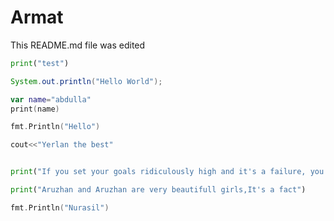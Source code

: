 # Armat

This README.md file was edited

```python
print("test")
```

```java
System.out.println("Hello World");
```

```kotlin
var name="abdulla"
print(name)

```


```go
fmt.Println("Hello")
```
```c++
cout<<"Yerlan the best"
```

```python

print("If you set your goals ridiculously high and it's a failure, you will fail above everyone else's success.")


````



```py
print("Aruzhan and Aruzhan are very beautifull girls,It's a fact")
```

```go
fmt.Println("Nurasil")
```
